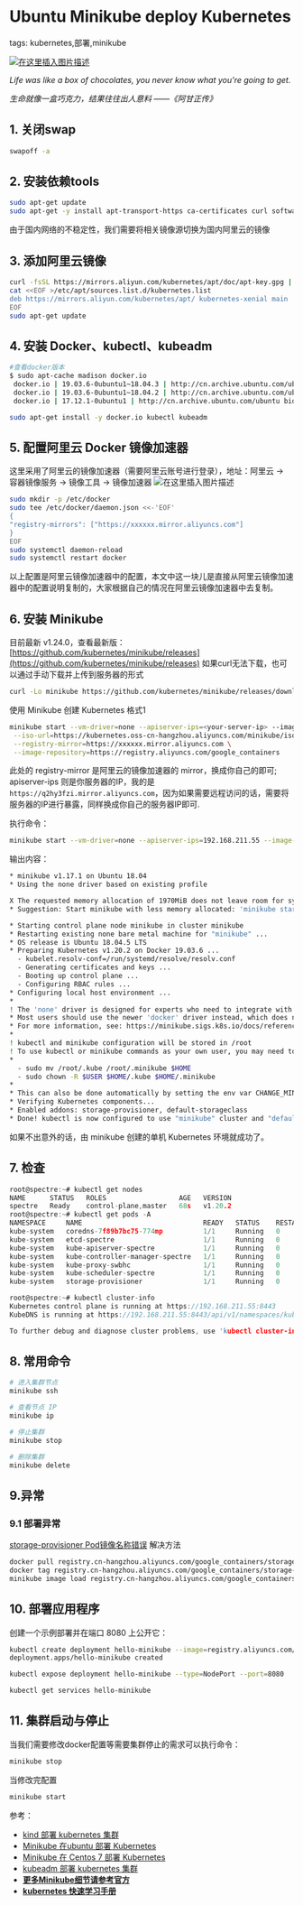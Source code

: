 #  Ubuntu Minikube deploy Kubernetes
tags: kubernetes,部署,minikube
<!-- catalog: ~minikube~ -->

[![在这里插入图片描述](https://img-blog.csdnimg.cn/a791f04c33564d8ca34f240c443356d4.png)](https://www.rottentomatoes.com/m/forrest_gump)

*Life was like a box of chocolates, you never know what you're going to get.*

*生命就像一盒巧克力，结果往往出人意料    ——《阿甘正传》* 


## 1. 关闭swap

```bash
swapoff -a
```

## 2. 安装依赖tools

```bash
sudo apt-get update
sudo apt-get -y install apt-transport-https ca-certificates curl software-properties-common conntrack
```
由于国内网络的不稳定性，我们需要将相关镜像源切换为国内阿里云的镜像

## 3. 添加阿里云镜像

```bash
curl -fsSL https://mirrors.aliyun.com/kubernetes/apt/doc/apt-key.gpg | sudo apt-key add -
cat <<EOF >/etc/apt/sources.list.d/kubernetes.list
deb https://mirrors.aliyun.com/kubernetes/apt/ kubernetes-xenial main
EOF
sudo apt-get update
```
## 4. 安装 Docker、kubectl、kubeadm

```bash
#查看docker版本
$ sudo apt-cache madison docker.io
 docker.io | 19.03.6-0ubuntu1~18.04.3 | http://cn.archive.ubuntu.com/ubuntu bionic-updates/universe amd64 Packages
 docker.io | 19.03.6-0ubuntu1~18.04.2 | http://cn.archive.ubuntu.com/ubuntu bionic-security/universe amd64 Packages
 docker.io | 17.12.1-0ubuntu1 | http://cn.archive.ubuntu.com/ubuntu bionic/universe amd64 Packages

sudo apt-get install -y docker.io kubectl kubeadm
```
## 5. 配置阿里云 Docker 镜像加速器
这里采用了阿里云的镜像加速器（需要阿里云账号进行登录），地址：阿里云 -> 容器镜像服务 -> 镜像工具 -> 镜像加速器
![在这里插入图片描述](https://img-blog.csdnimg.cn/9a422fac211d4e33a34549010671fcac.png)


```bash
sudo mkdir -p /etc/docker
sudo tee /etc/docker/daemon.json <<-'EOF'
{
"registry-mirrors": ["https://xxxxxx.mirror.aliyuncs.com"]
}
EOF
sudo systemctl daemon-reload
sudo systemctl restart docker
```

以上配置是阿里云镜像加速器中的配置，本文中这一块儿是直接从阿里云镜像加速器中的配置说明复制的，大家根据自己的情况在阿里云镜像加速器中去复制。

## 6. 安装 Minikube
目前最新 v1.24.0，查看最新版：[https://github.com/kubernetes/minikube/releases](https://github.com/kubernetes/minikube/releases)
如果curl无法下载，也可以通过手动下载并上传到服务器的形式

```bash
curl -Lo minikube https://github.com/kubernetes/minikube/releases/download/v1.17.1/minikube-linux-amd64 && chmod +x minikube && sudo mv minikube /usr/local/bin/
```

使用 Minikube 创建 Kubernetes
格式1
```bash
minikube start --vm-driver=none --apiserver-ips=<your-server-ip> --image-mirror-country cn \
 --iso-url=https://kubernetes.oss-cn-hangzhou.aliyuncs.com/minikube/iso/minikube-v1.17.1.iso \
 --registry-mirror=https://xxxxxx.mirror.aliyuncs.com \
 --image-repository=https://registry.aliyuncs.com/google_containers
```

此处的 registry-mirror 是阿里云的镜像加速器的 mirror，换成你自己的即可; apiserver-ips 则是你服务器的IP，我的是`https://q2hy3fzi.mirror.aliyuncs.com`，因为如果需要远程访问的话，需要将服务器的IP进行暴露，同样换成你自己的服务器IP即可.

执行命令：

```bash
minikube start --vm-driver=none --apiserver-ips=192.168.211.55 --image-mirror-country cn  --iso-url=https://kubernetes.oss-cn-hangzhou.aliyuncs.com/minikube/iso/minikube-v1.17.1.iso  --registry-mirror=https://q2hy3fzi.mirror.aliyuncs.com  --image-repository=https://registry.aliyuncs.com/google_containers
```
输出内容：

```bash
* minikube v1.17.1 on Ubuntu 18.04
* Using the none driver based on existing profile

X The requested memory allocation of 1970MiB does not leave room for system overhead (total system memory: 1970MiB). You may face stability issues.
* Suggestion: Start minikube with less memory allocated: 'minikube start --memory=1970mb'

* Starting control plane node minikube in cluster minikube
* Restarting existing none bare metal machine for "minikube" ...
* OS release is Ubuntu 18.04.5 LTS
* Preparing Kubernetes v1.20.2 on Docker 19.03.6 ...
  - kubelet.resolv-conf=/run/systemd/resolve/resolv.conf
  - Generating certificates and keys ...
  - Booting up control plane ...
  - Configuring RBAC rules ...
* Configuring local host environment ...
* 
! The 'none' driver is designed for experts who need to integrate with an existing VM
* Most users should use the newer 'docker' driver instead, which does not require root!
* For more information, see: https://minikube.sigs.k8s.io/docs/reference/drivers/none/
* 
! kubectl and minikube configuration will be stored in /root
! To use kubectl or minikube commands as your own user, you may need to relocate them. For example, to overwrite your own settings, run:
* 
  - sudo mv /root/.kube /root/.minikube $HOME
  - sudo chown -R $USER $HOME/.kube $HOME/.minikube
* 
* This can also be done automatically by setting the env var CHANGE_MINIKUBE_NONE_USER=true
* Verifying Kubernetes components...
* Enabled addons: storage-provisioner, default-storageclass
* Done! kubectl is now configured to use "minikube" cluster and "default" namespace by default
```

如果不出意外的话，由 minikube 创建的单机 Kubernetes 环境就成功了。
## 7. 检查

```c
root@spectre:~# kubectl get nodes
NAME      STATUS   ROLES                  AGE   VERSION
spectre   Ready    control-plane,master   68s   v1.20.2
root@spectre:~# kubectl get pods -A
NAMESPACE     NAME                              READY   STATUS    RESTARTS   AGE
kube-system   coredns-7f89b7bc75-774mp          1/1     Running   0          5m53s
kube-system   etcd-spectre                      1/1     Running   0          6m7s
kube-system   kube-apiserver-spectre            1/1     Running   0          6m7s
kube-system   kube-controller-manager-spectre   1/1     Running   0          6m7s
kube-system   kube-proxy-swbhc                  1/1     Running   0          5m53s
kube-system   kube-scheduler-spectre            1/1     Running   0          6m7s
kube-system   storage-provisioner               1/1     Running   0          6m6s

root@spectre:~# kubectl cluster-info
Kubernetes control plane is running at https://192.168.211.55:8443
KubeDNS is running at https://192.168.211.55:8443/api/v1/namespaces/kube-system/services/kube-dns:dns/proxy

To further debug and diagnose cluster problems, use 'kubectl cluster-info dump'.

```

##  8. 常用命令

```bash
# 进入集群节点
minikube ssh

# 查看节点 IP
minikube ip

# 停止集群
minikube stop

# 删除集群
minikube delete
```
##  9.异常
### 9.1 部署异常
[storage-provisioner Pod镜像名称错误](https://github.com/kubernetes/minikube/issues/11881)
解决方法
```bash
docker pull registry.cn-hangzhou.aliyuncs.com/google_containers/storage-provisioner:v5
docker tag registry.cn-hangzhou.aliyuncs.com/google_containers/storage-provisioner:v5 registry.cn-hangzhou.aliyuncs.com/google_containers/k8s-minikube/storage-provisioner:v5
minikube image load registry.cn-hangzhou.aliyuncs.com/google_containers/k8s-minikube/storage-provisioner:v5
```
##  10. 部署应用程序
创建一个示例部署并在端口 8080 上公开它：

```bash
kubectl create deployment hello-minikube --image=registry.aliyuncs.com/google_containers/echoserver:1.4
deployment.apps/hello-minikube created

kubectl expose deployment hello-minikube --type=NodePort --port=8080

kubectl get services hello-minikube
```
##  11. 集群启动与停止
当我们需要修改docker配置等需要集群停止的需求可以执行命令：

```bash
minikube stop
```

当修改完配置

```bash
minikube start
```

参考：

 - [kind 部署 kubernetes 集群](https://blog.csdn.net/xixihahalelehehe/article/details/121968488?ops_request_misc=%257B%2522request%255Fid%2522%253A%2522164845801216780269819034%2522%252C%2522scm%2522%253A%252220140713.130102334.pc%255Fblog.%2522%257D&request_id=164845801216780269819034&biz_id=0&utm_medium=distribute.pc_search_result.none-task-blog-2~blog~first_rank_ecpm_v1~rank_v31_ecpm-2-121968488.nonecase&utm_term=kind&spm=1018.2226.3001.4450)
 - [Minikube 在ubuntu 部署 Kubernetes](https://blog.csdn.net/xixihahalelehehe/article/details/113527867?ops_request_misc=%257B%2522request%255Fid%2522%253A%2522164845397316780265442500%2522%252C%2522scm%2522%253A%252220140713.130102334.pc%255Fblog.%2522%257D&request_id=164845397316780265442500&biz_id=0&utm_medium=distribute.pc_search_result.none-task-blog-2~blog~first_rank_ecpm_v1~rank_v31_ecpm-1-113527867.nonecase&utm_term=ubuntu%E5%AE%89%E8%A3%85minikube&spm=1018.2226.3001.4450) 
 - [Minikube 在 Centos 7 部署 Kubernetes](https://ghostwritten.blog.csdn.net/article/details/123796854)
 - [kubeadm 部署 kubernetes 集群](https://blog.csdn.net/xixihahalelehehe/article/details/105567076)
 - [**更多Minikube细节请参考官方**](https://minikube.sigs.k8s.io/docs/)
 - [**kubernetes 快速学习手册**](https://ghostwritten.blog.csdn.net/article/details/108562082)



